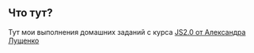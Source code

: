 ## Что тут?

Тут мои выполнения домашних заданий с курса [JS2.0 от Александра Лущенко](https://itgid.info/course/javascript-2)